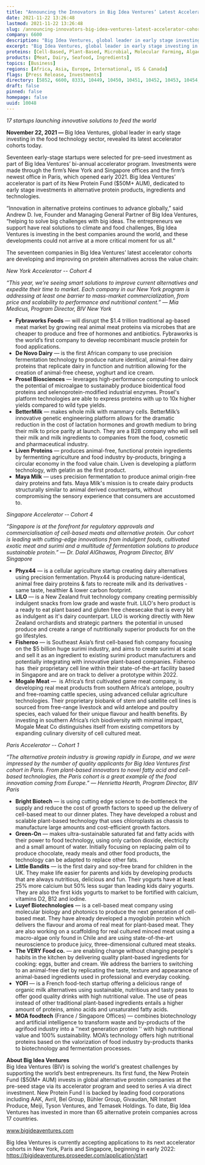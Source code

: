 ```yaml
---
title: "Announcing the Innovators in Big Idea Ventures’ Latest Accelerator Cohorts"
date: 2021-11-22 13:26:48
lastmod: 2021-11-22 13:26:48
slug: /announcing-innovators-big-idea-ventures-latest-accelerator-cohorts
company: 6600
description: "Big Idea Ventures, global leader in early stage investing in the food technology sector, revealed its latest accelerator cohorts today. Seventeen early-stage startups were selected for pre-seed investment as part of Big Idea Ventures’ bi-annual accelerator program."
excerpt: "Big Idea Ventures, global leader in early stage investing in the food technology sector, revealed its latest accelerator cohorts today. Seventeen early-stage startups were selected for pre-seed investment as part of Big Idea Ventures’ bi-annual accelerator program."
proteins: [Cell-Based, Plant-Based, Microbial, Molecular Farming, Algae]
products: [Meat, Dairy, Seafood, Ingredients]
topics: [Business]
regions: [Africa, Asia, Europe, International, US & Canada]
flags: [Press Release, Investments]
directory: [5852, 6600, 8333, 10449, 10450, 10451, 10452, 10453, 10454, 10455]
draft: false
pinned: false
homepage: false
uuid: 10048
---
```

<p><em>1</em><em>7 startups launching innovative solutions to feed the world</em></p>
<p><strong>November 22,</strong><strong> </strong><strong>2021 — </strong>Big Idea Ventures, global leader in early stage investing in the food technology sector, revealed its latest accelerator cohorts today.</p>
<p>Seventeen early-stage startups were selected for pre-seed investment as part of Big Idea Ventures’ bi-annual accelerator program. Investments were made through the firm’s New York and Singapore offices and the firm’s newest office in Paris, which opened early 2021. Big Idea Ventures’ accelerator is part of its New Protein Fund ($50M+ AUM), dedicated to early stage investments in alternative protein products, ingredients and technologies.</p>
<p>“Innovation in alternative proteins continues to advance globally,” said Andrew D. Ive, Founder and Managing General Partner of Big Idea Ventures, “helping to solve big challenges with big ideas. The entrepreneurs we support have real solutions to climate and food challenges, Big Idea Ventures is investing in the best companies around the world, and these developments could not arrive at a more critical moment for us all.”</p>
<p>The seventeen companies in Big Idea Ventures’ latest accelerator cohorts are developing and improving on protein alternatives across the value chain:</p>
<p><em>New York Accelerator</em> -- <em>Cohort 4</em></p>
<p><em>“This year, we’re seeing smart solutions to improve current alternatives and expedite their time to market. Each company in our New York program is addressing at least one barrier to mass-market commercialization, from price and scalability to performance and nutritional content.” — Mia Medicus, Program Director, BIV New York</em></p>
<ul>
<li><strong>Fybraworks </strong><strong>Foods</strong> — will disrupt the $1.4 trillion traditional ag-based meat market by growing real animal meat proteins via microbes that are cheaper to produce and free of hormones and antibiotics. Fybraworks is the world’s first company to develop recombinant muscle protein for food applications.</li>
<li><strong>De Novo Dairy</strong> — is the first African company to use precision fermentation technology to produce nature identical, animal-free dairy proteins that replicate dairy in function and nutrition allowing for the creation of animal-free cheese, yoghurt and ice cream.</li>
<li><strong>Prosel Biosciences</strong> — leverages high-performance computing to unlock the potential of microalgae to sustainably produce bioidentical food proteins and selenoprotein-modified industrial enzymes. Prosel's platform technologies are able to express proteins with up to 10x higher yields compared to wild type yields.</li>
<li><strong>BetterMilk</strong> — makes whole milk with mammary cells. BetterMilk’s innovative genetic engineering platform allows for the dramatic reduction in the cost of lactation hormones and growth medium to bring their milk to price parity at launch. They are a B2B company who will sell their milk and milk ingredients to companies from the food, cosmetic and pharmaceutical industry.</li>
<li><strong>Liven Proteins</strong> — produces animal-free, functional protein ingredients by fermenting agriculture and food industry by-products, bringing a circular economy in the food value chain. Liven is developing a platform technology, with gelatin as the first product.</li>
<li><strong>Maya Milk</strong> — uses precision fermentation to produce animal origin-free dairy proteins and fats. Maya Milk's mission is to create dairy products structurally similar to animal derived counterparts, without compromising the sensory experience that consumers are accustomed to.</li>
</ul>
<p><em>Singapore Accelerator</em><strong> </strong>--<strong> </strong><em>Cohort </em><em>4</em></p>
<p><em>“Singapore is at the forefront for regulatory approvals and commercialisation of cell-based meats and alternative protein. Our cohort is leading with cutting-edge innovations from indulgent foods, cultivated exotic meat and surimi and a multitude of fermentation solutions to produce sustainable protein.” — Dr. Dalal AlGhawas, Program Director, BIV Singapore</em></p>
<ul>
<li><strong>Phyx44</strong> — is a cellular agriculture startup creating dairy alternatives using precision fermentation. Phyx44 is producing nature-identical, animal free dairy proteins & fats to recreate milk and its derivatives - same taste, healthier & lower carbon footprint.</li>
<li><strong>LILO</strong> — is a New Zealand fruit technology company creating permissibly indulgent snacks from low grade and waste fruit. LILO's hero product is a ready to eat plant based and gluten free cheesecake that is every bit as indulgent as it's dairy counterpart. LILO is working directly with New Zealand orchardists and strategic partners  the potential in unused produce and create a range of nutritionally superior products for on the go lifestyles.</li>
<li><strong>Fisheroo</strong> — is Southeast Asia’s first cell-based fish company focusing on the $5 billion huge surimi industry, and aims to create surimi at scale and sell it as an ingredient to existing surimi product manufacturers and potentially integrating with innovative plant-based companies. Fisheroo has  their proprietary cell line within their state-of-the-art facility based in Singapore and are on track to deliver a prototype within 2022.</li>
<li><strong>Mogale Meat</strong> —  is Africa’s first cultivated game meat company, is developing real meat products from southern Africa’s antelope, poultry and free-roaming cattle species, using advanced cellular agriculture technologies. Their proprietary biobank of stem and satellite cell lines is sourced from free-range livestock and wild antelope and poultry species, each valued for their unique flavour and health benefits. By investing in southern Africa’s rich biodiversity with minimal impact, Mogale Meat Co distinguishes itself from existing competitors by expanding culinary diversity of cell cultured meat.</li>
</ul>
<p><em>Paris Accelerator -- Cohort 1</em></p>
<p><em>“The alternative protein industry is growing rapidly in Europe, and we were impressed by the number of quality applicants for Big Idea Ventures first cohort in Paris. From plant-based innovators to novel fatty acid and cell-based technologies, the Paris cohort is a great example of the food innovation coming from Europe.” </em><em>— Henrietta Hearth, Program Director, BIV Paris</em></p>
<ul>
<li><strong>Bright Biotech</strong> — is using cutting edge science to de-bottleneck the supply and reduce the cost of growth factors to speed up the delivery of cell-based meat to our dinner plates. They have developed a robust and scalable plant-based technology that uses chloroplasts as chassis to manufacture large amounts and cost-efficient growth factors.</li>
<li><strong>Green-On</strong> — makes ultra-sustainable saturated fat and fatty acids with their power to food technology, using only carbon dioxide, electricity and a small amount of water. Initially focusing on replacing palm oil to produce chocolate, ready meals and other food products, the technology can be adapted to replace other fats.      </li>
<li><strong>Little Bandits</strong> — is the first dairy and soy-free brand for children in the UK. They make life easier for parents and kids by developing products that are always nutritious, delicious and fun. Their yogurts have at least 25% more calcium but 50% less sugar than leading kids dairy yogurts. They are also the first kids yogurts to market to be fortified with calcium, vitamins D2, B12 and iodine.                 </li>
<li><strong>Luyef Biotechnologies</strong> — is a cell-based meat company using molecular biology and photonics to produce the next generation of cell-based meat. They have already developed a myoglobin protein which delivers the flavour and aroma of real meat for plant-based meat. They are also working on a scaffolding for real cultured minced meat using a macro-algae only found in Chile and are using state-of-the-art neuroscience to produce juicy, three-dimensional cultured meat steaks.</li>
<li><strong>The VERY Food co.</strong> — are enabling change without changing people's habits in the kitchen by delivering quality plant-based ingredients for cooking: eggs, butter and cream. We address the barriers to switching to an animal-free diet by replicating the taste, texture and appearance of animal-based ingredients used in professional and everyday cooking.</li>
<li><strong>YOFI</strong> — is a French food-tech startup offering a delicious range of organic milk alternatives using sustainable, nutritious and tasty peas to offer good quality drinks with high nutritional value. The use of peas instead of other traditional plant-based ingredients entails a higher amount of proteins, amino acids and unsaturated fatty acids.</li>
<li><strong>MOA foodtech</strong> (France / Singapore Offices) — combines biotechnology and artificial intelligence to transform waste and by-products of the agrifood industry into a ''next generation protein '' with high nutritional value and 100% sustainability. MOA’s technology offers high nutritional proteins based on the valorization of food industry by-products thanks to biotechnology and fermentation processes.</li>
</ul>
<p><strong>About Big Idea Ventures</strong><br />
Big Idea Ventures (BIV) is solving the world's greatest challenges by supporting the world’s best entrepreneurs. Its first fund, the New Protein Fund ($50M+ AUM) invests in global alternative protein companies at the pre-seed stage via its accelerator program and seed to series A via direct investment. New Protein Fund I is backed by leading food corporations including AAK, Avril, Bel Group, Bühler Group, Givaudan, NR Instant Produce, Meiji, Tyson Ventures, and Temasek Holdings. To date, Big Idea Ventures has invested in more than 65 alternative protein companies across 17 countries.</p>
<p><a href="http://www.bigideaventures.com">www</a><a href="http://www.bigideaventures.com">.bigideaventures.com</a></p>
<p>Big Idea Ventures is currently accepting applications to its next accelerator cohorts in New York, Paris and Singapore, beginning in early 2022: <a href="https://bigideaventures.proseeder.com/application/start">https://bigideaventures.proseeder.com/application/start </a></p>
